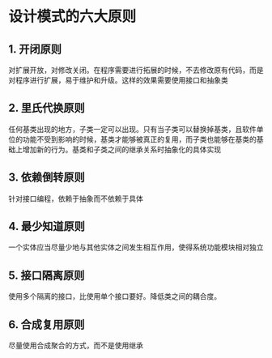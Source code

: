 # 设计模式的六大原则

## 1. 开闭原则

对扩展开放，对修改关闭。在程序需要进行拓展的时候，不去修改原有代码，而是对程序进行扩展，易于维护和升级。这样的效果需要使用接口和抽象类

## 2. 里氏代换原则

任何基类出现的地方，子类一定可以出现。只有当子类可以替换掉基类，且软件单位的功能不受到影响的时候，基类才能够被真正的复用，而子类也能够在基类的基础上增加新的行为。基类和子类之间的继承关系时抽象化的具体实现

## 3. 依赖倒转原则

针对接口编程，依赖于抽象而不依赖于具体

## 4. 最少知道原则

一个实体应当尽量少地与其他实体之间发生相互作用，使得系统功能模块相对独立

## 5. 接口隔离原则

使用多个隔离的接口，比使用单个接口要好。降低类之间的耦合度。

## 6. 合成复用原则

尽量使用合成聚合的方式，而不是使用继承
